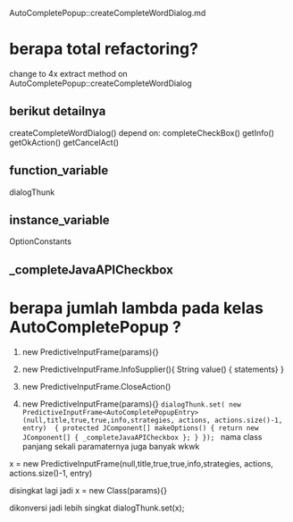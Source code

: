 AutoCompletePopup::createCompleteWordDialog.md

# berapa total refactoring?
change to 4x extract method on AutoCompletePopup::createCompleteWordDialog

## berikut detailnya
createCompleteWordDialog() depend on:
    completeCheckBox()
    getInfo()
    getOkAction()
    getCancelAct()


## function_variable 
dialogThunk

## instance_variable
OptionConstants    


## _completeJavaAPICheckbox

# berapa jumlah lambda pada kelas AutoCompletePopup ?

1. new PredictiveInputFrame<AutoCompletePopupEntry>(params){}
2. new PredictiveInputFrame.InfoSupplier<AutoCompletePopupEntry>(){ String value() { statements} }
3. new PredictiveInputFrame.CloseAction<AutoCompletePopupEntry>()



1. new PredictiveInputFrame<AutoCompletePopupEntry>(params){}
`dialogThunk.set(
        new PredictiveInputFrame<AutoCompletePopupEntry>(null,title,true,true,info,strategies, actions, actions.size()-1, entry) 
    {
        protected JComponent[] makeOptions() {
          return new JComponent[] { _completeJavaAPICheckbox };
        }
    });
`
nama class panjang sekali
paramaternya juga banyak
wkwk

x = new PredictiveInputFrame<AutoCompletePopupEntry>(null,title,true,true,info,strategies, actions, actions.size()-1, entry)

disingkat lagi jadi
x = new Class<A>(params){}    



dikonversi jadi lebih singkat
dialogThunk.set(x);

